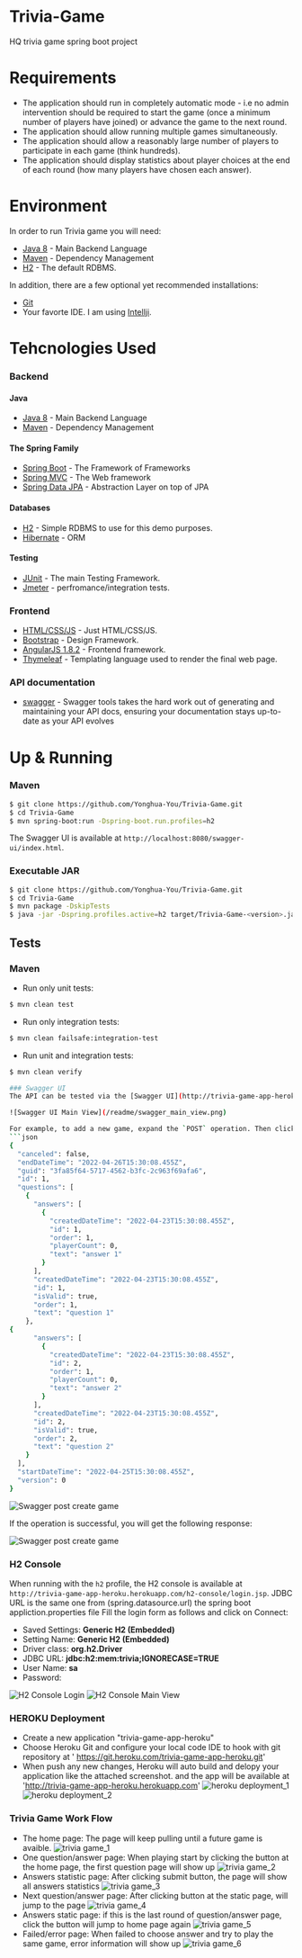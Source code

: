 # Trivia-Game
HQ trivia game spring boot project
# Requirements
- The application should run in completely automatic mode - i.e no admin intervention should be required to start the game (once a minimum number of players have joined) or advance the game to the next round.
- The application should allow running multiple games simultaneously.
- The application should allow a reasonably large number of players to participate in each game (think hundreds).
- The application should display statistics about player choices at the end of each round (how many players have chosen each answer).

# Environment

In order to run Trivia game you will need:

* [Java 8](http://www.oracle.com/technetwork/java/javase/overview/java8-2100321.html) - Main Backend Language
* [Maven](https://maven.apache.org/) - Dependency Management
* [H2](https://www.h2database.com/html/main.html) - The default RDBMS.

In addition, there are a few optional yet recommended installations:

* [Git](https://git-scm.com)
* Your favorte IDE. I am using [Intellji](https://www.jetbrains.com/idea/).

# Tehcnologies Used

### Backend

#### Java

* [Java 8](http://www.oracle.com/technetwork/java/javase/overview/java8-2100321.html) - Main Backend Language
* [Maven](https://maven.apache.org/) - Dependency Management

#### The Spring Family

* [Spring Boot](https://projects.spring.io/spring-boot/) - The Framework of Frameworks
* [Spring MVC](https://docs.spring.io/spring/docs/current/spring-framework-reference/web.html) - The Web framework
* [Spring Data JPA](https://docs.spring.io/spring-data/jpa/docs/current/reference/html/) - Abstraction Layer on top of JPA

#### Databases

* [H2](http://www.h2database.com/html/main.html) - Simple RDBMS to use for this demo purposes.
* [Hibernate](http://findbugs.sourceforge.net) - ORM

#### Testing

* [JUnit](http://junit.org/junit5/) - The main Testing Framework.
* [Jmeter](https://jmeter.apache.org) - perfromance/integration tests.


### Frontend

* [HTML/CSS/JS](https://en.wikipedia.org/wiki/HTML) - Just HTML/CSS/JS. 
* [Bootstrap](http://getbootstrap.com/2.3.2/) - Design Framework.
* [AngularJS 1.8.2](https://angularjs.org) - Frontend framework.
* [Thymeleaf](http://www.thymeleaf.org) - Templating language used to render the final web page.

### API documentation
* [swagger](https://swagger.io/tools/swagger-ui/) - Swagger tools takes the hard work out of generating and maintaining your API docs, ensuring your documentation stays up-to-date as your API evolves


# Up & Running
### Maven
```bash
$ git clone https://github.com/Yonghua-You/Trivia-Game.git
$ cd Trivia-Game
$ mvn spring-boot:run -Dspring-boot.run.profiles=h2
```
The Swagger UI is available at `http://localhost:8080/swagger-ui/index.html`.

### Executable JAR
```bash
$ git clone https://github.com/Yonghua-You/Trivia-Game.git
$ cd Trivia-Game
$ mvn package -DskipTests
$ java -jar -Dspring.profiles.active=h2 target/Trivia-Game-<version>.jar
```

## Tests
### Maven
* Run only unit tests:
```bash
$ mvn clean test
```
* Run only integration tests:
```bash
$ mvn clean failsafe:integration-test
```
* Run unit and integration tests:
```bash
$ mvn clean verify

### Swagger UI
The API can be tested via the [Swagger UI](http://trivia-game-app-heroku.herokuapp.com/swagger-ui/index.html):

![Swagger UI Main View](/readme/swagger_main_view.png)

For example, to add a new game, expand the `POST` operation. Then click on the `Try it out`, add the payload below to the `Request Body` text area, and click on the `Execute`:
```json
{
  "canceled": false,
  "endDateTime": "2022-04-26T15:30:08.455Z",
  "guid": "3fa85f64-5717-4562-b3fc-2c963f69afa6",
  "id": 1,
  "questions": [
    {
      "answers": [
        {
          "createdDateTime": "2022-04-23T15:30:08.455Z",
          "id": 1,
          "order": 1,
          "playerCount": 0,
          "text": "answer 1"
        }
      ],
      "createdDateTime": "2022-04-23T15:30:08.455Z",
      "id": 1,
      "isValid": true,
      "order": 1,
      "text": "question 1"
    },
{
      "answers": [
        {
          "createdDateTime": "2022-04-23T15:30:08.455Z",
          "id": 2,
          "order": 1,
          "playerCount": 0,
          "text": "answer 2"
        }
      ],
      "createdDateTime": "2022-04-23T15:30:08.455Z",
      "id": 2,
      "isValid": true,
      "order": 2,
      "text": "question 2"
    }
  ],
  "startDateTime": "2022-04-25T15:30:08.455Z",
  "version": 0
}
```
![Swagger post create game](/readme/swagger_post_create_game.png)

If the operation is successful, you will get the following response:

![Swagger post create game](/readme/swagger_post_create_game_response.png)

### H2 Console
When running with the `h2` profile, the H2 console is available at `http://trivia-game-app-heroku.herokuapp.com/h2-console/login.jsp`.
JDBC URL is the same one from (spring.datasource.url) the spring boot appliction.properties file
Fill the login form as follows and click on Connect:
* Saved Settings: **Generic H2 (Embedded)**
* Setting Name: **Generic H2 (Embedded)**
* Driver class: **org.h2.Driver**
* JDBC URL: **jdbc:h2:mem:trivia;IGNORECASE=TRUE**
* User Name: **sa**
* Password:

![H2 Console Login](/readme/h2_login.png)
![H2 Console Main View](/readme/h2_query.png)

### HEROKU Deployment
* Create a new application "trivia-game-app-heroku"
* Choose Heroku Git and configure your local code IDE to hook with git repository at '
https://git.heroku.com/trivia-game-app-heroku.git'
* When push any new changes, Heroku will auto build and delopy your application like the attached screenshot. and the app will be available at 'http://trivia-game-app-heroku.herokuapp.com'
![heroku deployment_1](/readme/heroku_git_repository.png)
![heroku deployment_2](/readme/heroku_activity.png)


### Trivia Game Work Flow
* The home page: The page will keep pulling until a future game is avaible.
![trivia game_1](/readme/trivia_game_home.png)
* One question/answer page: When playing start by clicking the button at the home page, the first question page will show up
![trivia game_2](/readme/trivia_game_question_1.png)
* Answers statistic page: After clicking submit button, the page will show all answers statistics 
![trivia game_3](/readme/trivia_game_question_1_stat.png)
* Next question/answer page: After clicking button at the static page, will jump to the page
![trivia game_4](/readme/trivia_game_question_2.png)
* Answers static page: if this is the last round of question/answer page, click the button will jump to home page again
![trivia game_5](/readme/trivia_game_question_2_stat.png)
* Failed/error page: When failed to choose answer and try to play the same game, error information will show up
![trivia game_6](/readme/trivia_game_fail_error.png)
